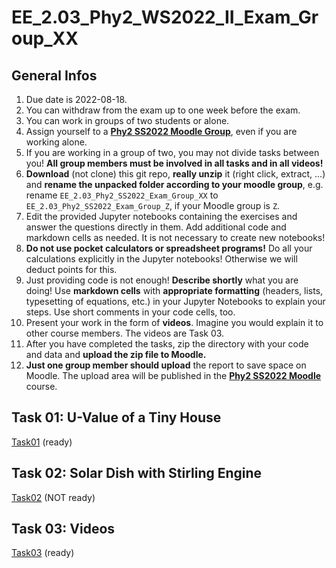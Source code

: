 # EE_2.03_Phy2_WS2022_II_Exam_Group_XX

## General Infos

1. Due date is 2022-08-18.
1. You can withdraw from the exam up to one week before the exam.
1. You can work in groups of two students or alone.
1. Assign yourself to a [**Phy2 SS2022 Moodle Group**](https://moodle.hochschule-rhein-waal.de/mod/choicegroup/view.php?id=368635), even if you are working alone.
1. If you are working in a group of two, you may not divide tasks between you! **All group members must be involved in all tasks and in all videos!** 
1. **Download** (not clone) this git repo, **really unzip** it (right click, extract, ...) and **rename the unpacked folder according to your moodle group**, e.g. rename `EE_2.03_Phy2_SS2022_Exam_Group_XX` to `EE_2.03_Phy2_SS2022_Exam_Group_Z`, if your Moodle group is `Z`. 
1. Edit the provided Jupyter notebooks containing the exercises and answer the questions directly in them. Add additional code and markdown cells as needed. It is not necessary to create new notebooks!
1. **Do not use pocket calculators or spreadsheet programs!** Do all your calculations explicitly in the Jupyter notebooks! Otherwise we will deduct points for this. 
1. Just providing code is not enough! **Describe shortly** what you are doing! Use **markdown cells** with **appropriate formatting** (headers, lists, typesetting of equations, etc.) in your Jupyter Notebooks to explain your steps. Use short comments in your code cells, too.
1. Present your work in the form of **videos**. Imagine you would explain it to other course members. The videos are Task 03. 
1. After you have completed the tasks, zip the directory with your code and data and **upload the zip file to Moodle.**
1. **Just one group member should upload** the report to save space on Moodle. The upload area will be published in the [**Phy2 SS2022 Moodle**](https://moodle.hochschule-rhein-waal.de/course/view.php?id=15227) course.

## Task 01: U-Value of a Tiny House

[Task01](Task01/README.md) (ready)

## Task 02: Solar Dish with Stirling Engine

[Task02](Task02/README.md) (NOT ready)

## Task 03: Videos

[Task03](Task03/README.md) (ready)
